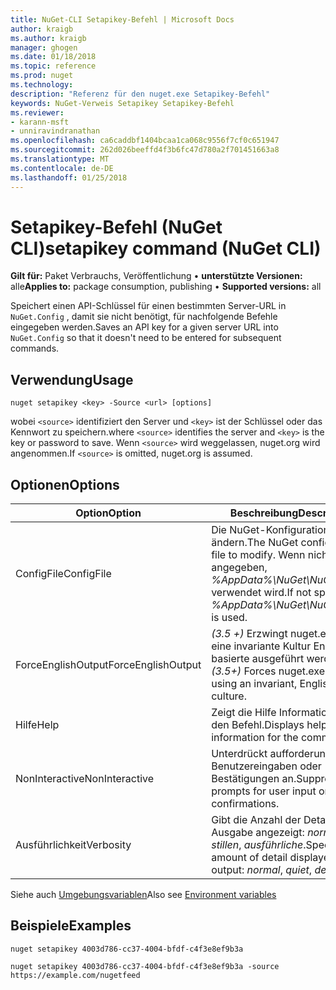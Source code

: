 ```yaml
---
title: NuGet-CLI Setapikey-Befehl | Microsoft Docs
author: kraigb
ms.author: kraigb
manager: ghogen
ms.date: 01/18/2018
ms.topic: reference
ms.prod: nuget
ms.technology: 
description: "Referenz für den nuget.exe Setapikey-Befehl"
keywords: NuGet-Verweis Setapikey Setapikey-Befehl
ms.reviewer:
- karann-msft
- unniravindranathan
ms.openlocfilehash: ca6caddbf1404bcaa1ca068c9556f7cf0c651947
ms.sourcegitcommit: 262d026beeffd4f3b6fc47d780a2f701451663a8
ms.translationtype: MT
ms.contentlocale: de-DE
ms.lasthandoff: 01/25/2018
---
```

# <a name="setapikey-command-nuget-cli"></a><span data-ttu-id="3f486-104">Setapikey-Befehl (NuGet CLI)</span><span class="sxs-lookup"><span data-stu-id="3f486-104">setapikey command (NuGet CLI)</span></span>

<span data-ttu-id="3f486-105">**Gilt für:** Paket Verbrauchs, Veröffentlichung &bullet; **unterstützte Versionen:** alle</span><span class="sxs-lookup"><span data-stu-id="3f486-105">**Applies to:** package consumption, publishing &bullet; **Supported versions:** all</span></span>

<span data-ttu-id="3f486-106">Speichert einen API-Schlüssel für einen bestimmten Server-URL in `NuGet.Config` , damit sie nicht benötigt, für nachfolgende Befehle eingegeben werden.</span><span class="sxs-lookup"><span data-stu-id="3f486-106">Saves an API key for a given server URL into `NuGet.Config` so that it doesn't need to be entered for subsequent commands.</span></span>

## <a name="usage"></a><span data-ttu-id="3f486-107">Verwendung</span><span class="sxs-lookup"><span data-stu-id="3f486-107">Usage</span></span>

```cli
nuget setapikey <key> -Source <url> [options]
```

<span data-ttu-id="3f486-108">wobei `<source>` identifiziert den Server und `<key>` ist der Schlüssel oder das Kennwort zu speichern.</span><span class="sxs-lookup"><span data-stu-id="3f486-108">where `<source>` identifies the server and `<key>` is the key or password to save.</span></span> <span data-ttu-id="3f486-109">Wenn `<source>` wird weggelassen, nuget.org wird angenommen.</span><span class="sxs-lookup"><span data-stu-id="3f486-109">If `<source>` is omitted, nuget.org is assumed.</span></span>

## <a name="options"></a><span data-ttu-id="3f486-110">Optionen</span><span class="sxs-lookup"><span data-stu-id="3f486-110">Options</span></span>

| <span data-ttu-id="3f486-111">Option</span><span class="sxs-lookup"><span data-stu-id="3f486-111">Option</span></span> | <span data-ttu-id="3f486-112">Beschreibung</span><span class="sxs-lookup"><span data-stu-id="3f486-112">Description</span></span> |
| --- | --- |
| <span data-ttu-id="3f486-113">ConfigFile</span><span class="sxs-lookup"><span data-stu-id="3f486-113">ConfigFile</span></span> | <span data-ttu-id="3f486-114">Die NuGet-Konfigurationsdatei zu ändern.</span><span class="sxs-lookup"><span data-stu-id="3f486-114">The NuGet configuration file to modify.</span></span> <span data-ttu-id="3f486-115">Wenn nicht angegeben, *%AppData%\NuGet\NuGet.Config* verwendet wird.</span><span class="sxs-lookup"><span data-stu-id="3f486-115">If not specified, *%AppData%\NuGet\NuGet.Config* is used.</span></span> |
| <span data-ttu-id="3f486-116">ForceEnglishOutput</span><span class="sxs-lookup"><span data-stu-id="3f486-116">ForceEnglishOutput</span></span> | <span data-ttu-id="3f486-117">*(3.5 +)*  Erzwingt nuget.exe über eine invariante Kultur Englisch-basierte ausgeführt werden.</span><span class="sxs-lookup"><span data-stu-id="3f486-117">*(3.5+)* Forces nuget.exe to run using an invariant, English-based culture.</span></span> |
| <span data-ttu-id="3f486-118">Hilfe</span><span class="sxs-lookup"><span data-stu-id="3f486-118">Help</span></span> | <span data-ttu-id="3f486-119">Zeigt die Hilfe Informationen für den Befehl.</span><span class="sxs-lookup"><span data-stu-id="3f486-119">Displays help information for the command.</span></span> |
| <span data-ttu-id="3f486-120">NonInteractive</span><span class="sxs-lookup"><span data-stu-id="3f486-120">NonInteractive</span></span> | <span data-ttu-id="3f486-121">Unterdrückt aufforderungen für Benutzereingaben oder Bestätigungen an.</span><span class="sxs-lookup"><span data-stu-id="3f486-121">Suppresses prompts for user input or confirmations.</span></span> |
| <span data-ttu-id="3f486-122">Ausführlichkeit</span><span class="sxs-lookup"><span data-stu-id="3f486-122">Verbosity</span></span> | <span data-ttu-id="3f486-123">Gibt die Anzahl der Details in der Ausgabe angezeigt: *normalen*, *stillen*, *ausführliche*.</span><span class="sxs-lookup"><span data-stu-id="3f486-123">Specifies the amount of detail displayed in the output: *normal*, *quiet*, *detailed*.</span></span> |

<span data-ttu-id="3f486-124">Siehe auch [Umgebungsvariablen](cli-ref-environment-variables.md)</span><span class="sxs-lookup"><span data-stu-id="3f486-124">Also see [Environment variables](cli-ref-environment-variables.md)</span></span>

## <a name="examples"></a><span data-ttu-id="3f486-125">Beispiele</span><span class="sxs-lookup"><span data-stu-id="3f486-125">Examples</span></span>

```cli
nuget setapikey 4003d786-cc37-4004-bfdf-c4f3e8ef9b3a

nuget setapikey 4003d786-cc37-4004-bfdf-c4f3e8ef9b3a -source https://example.com/nugetfeed
```
